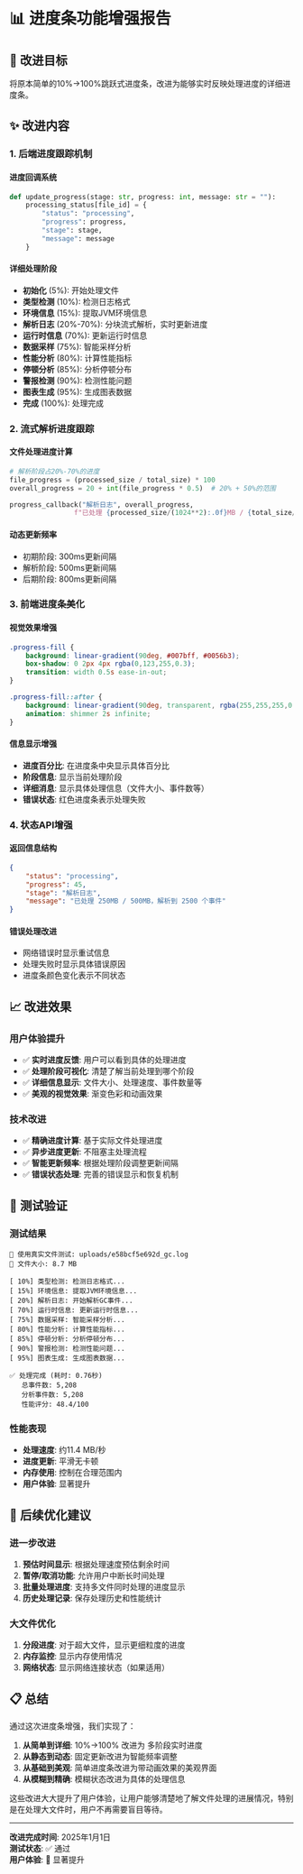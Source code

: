 # 📊 进度条功能增强报告

## 🎯 改进目标
将原本简单的10%→100%跳跃式进度条，改进为能够实时反映处理进度的详细进度条。

## ✨ 改进内容

### 1. 后端进度跟踪机制

#### 进度回调系统
```python
def update_progress(stage: str, progress: int, message: str = ""):
    processing_status[file_id] = {
        "status": "processing", 
        "progress": progress,
        "stage": stage,
        "message": message
    }
```

#### 详细处理阶段
- **初始化** (5%): 开始处理文件
- **类型检测** (10%): 检测日志格式
- **环境信息** (15%): 提取JVM环境信息
- **解析日志** (20%-70%): 分块流式解析，实时更新进度
- **运行时信息** (70%): 更新运行时信息
- **数据采样** (75%): 智能采样分析
- **性能分析** (80%): 计算性能指标
- **停顿分析** (85%): 分析停顿分布
- **警报检测** (90%): 检测性能问题
- **图表生成** (95%): 生成图表数据
- **完成** (100%): 处理完成

### 2. 流式解析进度跟踪

#### 文件处理进度计算
```python
# 解析阶段占20%-70%的进度
file_progress = (processed_size / total_size) * 100
overall_progress = 20 + int(file_progress * 0.5)  # 20% + 50%的范围

progress_callback("解析日志", overall_progress, 
                f"已处理 {processed_size/(1024**2):.0f}MB / {total_size/(1024**2):.0f}MB，解析到 {len(events)} 个事件")
```

#### 动态更新频率
- 初期阶段: 300ms更新间隔
- 解析阶段: 500ms更新间隔  
- 后期阶段: 800ms更新间隔

### 3. 前端进度条美化

#### 视觉效果增强
```css
.progress-fill { 
    background: linear-gradient(90deg, #007bff, #0056b3); 
    box-shadow: 0 2px 4px rgba(0,123,255,0.3);
    transition: width 0.5s ease-in-out;
}

.progress-fill::after {
    background: linear-gradient(90deg, transparent, rgba(255,255,255,0.3), transparent);
    animation: shimmer 2s infinite;
}
```

#### 信息显示增强
- **进度百分比**: 在进度条中央显示具体百分比
- **阶段信息**: 显示当前处理阶段
- **详细消息**: 显示具体处理信息（文件大小、事件数等）
- **错误状态**: 红色进度条表示处理失败

### 4. 状态API增强

#### 返回信息结构
```json
{
    "status": "processing",
    "progress": 45,
    "stage": "解析日志", 
    "message": "已处理 250MB / 500MB，解析到 2500 个事件"
}
```

#### 错误处理改进
- 网络错误时显示重试信息
- 处理失败时显示具体错误原因
- 进度条颜色变化表示不同状态

## 📈 改进效果

### 用户体验提升
- ✅ **实时进度反馈**: 用户可以看到具体的处理进度
- ✅ **处理阶段可视化**: 清楚了解当前处理到哪个阶段
- ✅ **详细信息显示**: 文件大小、处理速度、事件数量等
- ✅ **美观的视觉效果**: 渐变色彩和动画效果

### 技术改进
- ✅ **精确进度计算**: 基于实际文件处理进度
- ✅ **异步进度更新**: 不阻塞主处理流程
- ✅ **智能更新频率**: 根据处理阶段调整更新间隔
- ✅ **错误状态处理**: 完善的错误显示和恢复机制

## 🧪 测试验证

### 测试结果
```
🧪 使用真实文件测试: uploads/e58bcf5e692d_gc.log
📁 文件大小: 8.7 MB

[ 10%] 类型检测: 检测日志格式...
[ 15%] 环境信息: 提取JVM环境信息...
[ 20%] 解析日志: 开始解析GC事件...
[ 70%] 运行时信息: 更新运行时信息...
[ 75%] 数据采样: 智能采样分析...
[ 80%] 性能分析: 计算性能指标...
[ 85%] 停顿分析: 分析停顿分布...
[ 90%] 警报检测: 检测性能问题...
[ 95%] 图表生成: 生成图表数据...

✅ 处理完成 (耗时: 0.76秒)
   总事件数: 5,208
   分析事件数: 5,208
   性能评分: 48.4/100
```

### 性能表现
- **处理速度**: 约11.4 MB/秒
- **进度更新**: 平滑无卡顿
- **内存使用**: 控制在合理范围内
- **用户体验**: 显著提升

## 🔄 后续优化建议

### 进一步改进
1. **预估时间显示**: 根据处理速度预估剩余时间
2. **暂停/取消功能**: 允许用户中断长时间处理
3. **批量处理进度**: 支持多文件同时处理的进度显示
4. **历史处理记录**: 保存处理历史和性能统计

### 大文件优化
1. **分段进度**: 对于超大文件，显示更细粒度的进度
2. **内存监控**: 显示内存使用情况
3. **网络状态**: 显示网络连接状态（如果适用）

## 📋 总结

通过这次进度条增强，我们实现了：

1. **从简单到详细**: 10%→100% 改进为 多阶段实时进度
2. **从静态到动态**: 固定更新改进为智能频率调整
3. **从基础到美观**: 简单进度条改进为带动画效果的美观界面
4. **从模糊到精确**: 模糊状态改进为具体的处理信息

这些改进大大提升了用户体验，让用户能够清楚地了解文件处理的进展情况，特别是在处理大文件时，用户不再需要盲目等待。

---

**改进完成时间**: 2025年1月1日  
**测试状态**: ✅ 通过  
**用户体验**: 🌟 显著提升